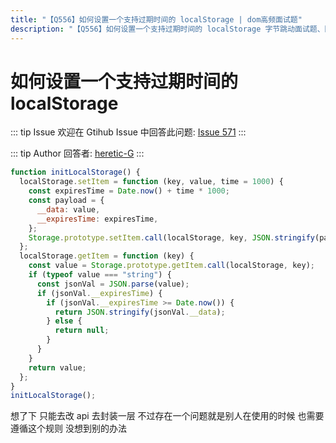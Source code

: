 ```yaml
---
title: "【Q556】如何设置一个支持过期时间的 localStorage | dom高频面试题"
description: "【Q556】如何设置一个支持过期时间的 localStorage 字节跳动面试题、阿里腾讯面试题、美团小米面试题。"
---
```


# 如何设置一个支持过期时间的 localStorage

::: tip Issue
欢迎在 Gtihub Issue 中回答此问题: [Issue 571](https://github.com/shfshanyue/Daily-Question/issues/571)
:::

::: tip Author
回答者: [heretic-G](https://github.com/heretic-G)
:::

```javascript
function initLocalStorage() {
  localStorage.setItem = function (key, value, time = 1000) {
    const expiresTime = Date.now() + time * 1000;
    const payload = {
      __data: value,
      __expiresTime: expiresTime,
    };
    Storage.prototype.setItem.call(localStorage, key, JSON.stringify(payload));
  };
  localStorage.getItem = function (key) {
    const value = Storage.prototype.getItem.call(localStorage, key);
    if (typeof value === "string") {
      const jsonVal = JSON.parse(value);
      if (jsonVal.__expiresTime) {
        if (jsonVal.__expiresTime >= Date.now()) {
          return JSON.stringify(jsonVal.__data);
        } else {
          return null;
        }
      }
    }
    return value;
  };
}
initLocalStorage();
```

想了下 只能去改 api 去封装一层 不过存在一个问题就是别人在使用的时候 也需要遵循这个规则 没想到别的办法
